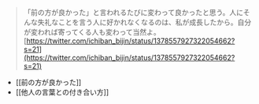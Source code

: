 
> 「前の方が良かった」と言われるたびに変わって良かったと思う。人にそんな失礼なことを言う人に好かれなくなるのは、私が成長したから。自分が変われば寄ってくる人も変わって当然よ。
[https://twitter.com/ichiban_bijin/status/1378557927322054662?s=21](https://twitter.com/ichiban_bijin/status/1378557927322054662?s=21)

- [[前の方が良かった]]
- [[他人の言葉との付き合い方]]
